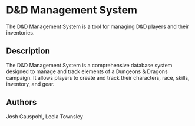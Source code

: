# D&D Management System

The D&D Management System is a tool for managing D&D players and their inventories. 

## Description

The D&D Management System is a comprehensive database system designed to manage and track elements of a Dungeons & Dragons campaign. It allows players to create and track their characters, race, skills, inventory, and gear. 

## Authors
Josh Gauspohl, Leela Townsley


